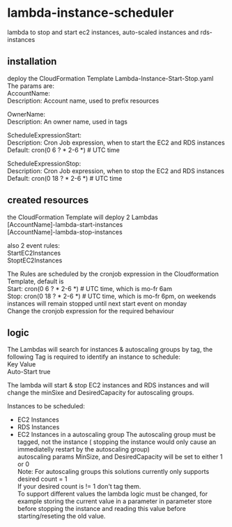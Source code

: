 # lambda-instance-scheduler
lambda to stop and start ec2 instances, auto-scaled instances and rds-instances

## installation
deploy the CloudFormation Template Lambda-Instance-Start-Stop.yaml  
The params are:  
  AccountName:  
    Description: Account name, used to prefix resources  
  
  OwnerName:  
    Description: An owner name, used in tags  
  
  ScheduleExpressionStart:    
    Description: Cron Job expression, when to start the EC2 and RDS instances  
    Default: cron(0 6 ? * 2-6 *) # UTC time  
  
  ScheduleExpressionStop:  
    Description: Cron Job expression, when to stop the EC2 and RDS instances  
    Default: cron(0 18 ? * 2-6 *) # UTC time  
  
## created resources

the CloudFormation Template will deploy 2 Lambdas  
[AccountName]-lambda-start-instances  
[AccountName]-lambda-stop-instances  
  
also 2 event rules:  
StartEC2Instances  
StoptEC2Instances  
  
The Rules are scheduled by the cronjob expression in the Cloudformation Template, default is   
Start: cron(0 6 ? * 2-6 *) # UTC time, which is mo-fr 6am  
Stop: cron(0 18 ? * 2-6 *) # UTC time, which is mo-fr 6pm, on weekends instances will remain stopped until next start event on monday  
Change the cronjob expression for the required behaviour  

## logic  
The Lambdas will search for instances & autoscaling groups by tag, 
the following Tag is required to identify an instance to schedule:  
Key         Value  
Auto-Start	true    
  
The lambda will start & stop EC2 instances and RDS instances and will change the minSixe and DesiredCapacity for autoscaling groups.   
  
Instances to be scheduled:
- EC2 Instances
- RDS Instances
- EC2 Instances in a autoscaling group
The autoscaling group must be tagged, not the instance ( stopping the instance would only cause an immediatelly restart by the autoscaling group)  
autoscaling params MinSize,  and DesiredCapacity will be set to either 1 or 0  
Note: For autoscaling groups this solutions currently only supports desired count = 1  
If your desired count is != 1 don't tag them.    
To support different values the lambda logic must be changed, for example storing the current value in a parameter in parameter store   
before stopping the instance and reading this value before starting/reseting the old value.  



